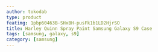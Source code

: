 ```yaml
---
author: tokodab
type: product
featimg: 1pbp60463B-SHxBH-pusFk1b1LD2HjrSO
title: Harley Quinn Spray Paint Samsung Galaxy S9 Case
tags: [samsung, galaxy, s9]
category: [samsung]
---
```

